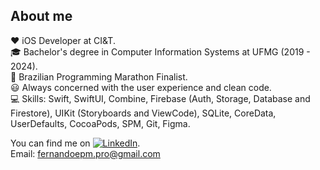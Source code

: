 <!-- ### Hi there <img src="https://raw.githubusercontent.com/MartinHeinz/MartinHeinz/master/wave.gif" width="30px">
-->

<!--
**ofernandopro/ofernandopro** is a ✨ _special_ ✨ repository because its `README.md` (this file) appears on your GitHub profile.

Here are some ideas to get you started:

- 🔭 I’m currently working on ...
- 🌱 I’m currently learning ...
- 👯 I’m looking to collaborate on ...
- 🤔 I’m looking for help with ...
- 💬 Ask me about ...
- 📫 How to reach me: ...
- 😄 Pronouns: ...
- ⚡ Fun fact: ...
-->

## About me
<!--
I am an iOS Developer diving into iOS Mobile Development with Swift and I am currently a Computer Information Systems student in the best computer science university of Brazil (UFMG). Besides all this amazing foundation in algorithms and data structures that the university provides me, I am Always concerned with the User Experience and code organization.
-->
❤️ iOS Developer at CI&T. <br />
🎓 Bachelor's degree in Computer Information Systems at UFMG (2019 - 2024).<br />
🏅 Brazilian Programming Marathon Finalist.<br />
😃 Always concerned with the user experience and clean code.<br />
💻 Skills: Swift, SwiftUI, Combine, Firebase (Auth, Storage, Database and Firestore), UIKit (Storyboards and ViewCode), SQLite, CoreData, UserDefaults, CocoaPods, SPM, Git, Figma.<br />
<!--💻 Skills: Swift, CoreData, Firebase, CocoaPods, Git, Gitflow, Figma, HTML, CSS, JavaScript.<br />-->

<!-- Actual text -->

You can find me on [![LinkedIn][2.2]][2].<br />
Email: fernandoepm.pro@gmail.com

<!-- Icons -->

[2.2]: https://raw.githubusercontent.com/MartinHeinz/MartinHeinz/master/linkedin-3-16.png (LinkedIn icon without padding)

<!-- Links to your social media accounts -->

[1]: https://twitter.com/oprogexpert
[2]: https://www.linkedin.com/in/fernando-ep-moreira/


<!-- [![Fernando's github stats](https://github-readme-stats.vercel.app/api?username=ofernandopro&theme=radical)](https://github.com/ofernandopro/github-readme-stats) -->


